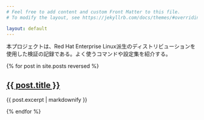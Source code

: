 ```yaml
---
# Feel free to add content and custom Front Matter to this file.
# To modify the layout, see https://jekyllrb.com/docs/themes/#overriding-theme-defaults

layout: default
---
```


本プロジェクトは、Red Hat Enterprise Linux派生のディストリビューションを使用した検証の記録である。よく使うコマンドや設定集を紹介する。

{% for post in site.posts reversed %}
  <h2><a href="{{ site.baseurl }}{{ post.url }}">{{ post.title }}</a></h2>
  <p>{{ post.excerpt | markdownify }}</p>
{% endfor %}

